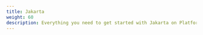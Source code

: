 ```yaml
---
title: Jakarta
weight: 60
description: Everything you need to get started with Jakarta on Platform.sh.
---
```

